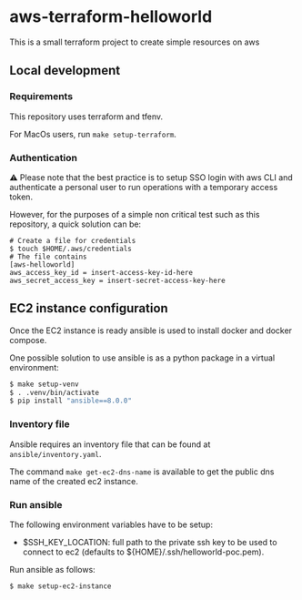 # aws-terraform-helloworld

This is a small terraform project to create simple resources on aws

## Local development

### Requirements

This repository uses terraform and tfenv.

For MacOs users, run `make setup-terraform`.

### Authentication

⚠️ Please note that the best practice is to setup SSO login with aws CLI and authenticate a personal user to run operations with a temporary access token.

However, for the purposes of a simple non critical test such as this repository, a quick solution can be:

```console
# Create a file for credentials
$ touch $HOME/.aws/credentials
# The file contains
[aws-helloworld]
aws_access_key_id = insert-access-key-id-here
aws_secret_access_key = insert-secret-access-key-here
```

## EC2 instance configuration

Once the EC2 instance is ready ansible is used to install docker and docker compose.

One possible solution to use ansible is as a python package in a virtual environment:

```bash
$ make setup-venv
$ . .venv/bin/activate
$ pip install "ansible==8.0.0"
```

### Inventory file

Ansible requires an inventory file that can be found at `ansible/inventory.yaml`.

The command `make get-ec2-dns-name` is available to get the public dns name of the created ec2 instance.

### Run ansible

The following environment variables have to be setup:

* $SSH_KEY_LOCATION: full path to the private ssh key to be used to connect to ec2 (defaults to ${HOME}/.ssh/helloworld-poc.pem).

Run ansible as follows:

```bash
$ make setup-ec2-instance
```

